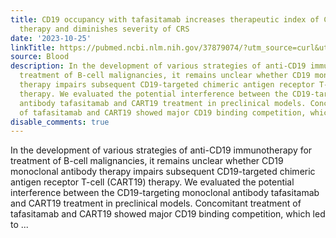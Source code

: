 ```yaml
---
title: CD19 occupancy with tafasitamab increases therapeutic index of CART19 cell
  therapy and diminishes severity of CRS
date: '2023-10-25'
linkTitle: https://pubmed.ncbi.nlm.nih.gov/37879074/?utm_source=curl&utm_medium=rss&utm_campaign=journals&utm_content=7603509&fc=None&ff=20231026180809&v=2.17.9.post6+86293ac
source: Blood
description: In the development of various strategies of anti-CD19 immunotherapy for
  treatment of B-cell malignancies, it remains unclear whether CD19 monoclonal antibody
  therapy impairs subsequent CD19-targeted chimeric antigen receptor T-cell (CART19)
  therapy. We evaluated the potential interference between the CD19-targeting monoclonal
  antibody tafasitamab and CART19 treatment in preclinical models. Concomitant treatment
  of tafasitamab and CART19 showed major CD19 binding competition, which led to ...
disable_comments: true
---
```

In the development of various strategies of anti-CD19 immunotherapy for treatment of B-cell malignancies, it remains unclear whether CD19 monoclonal antibody therapy impairs subsequent CD19-targeted chimeric antigen receptor T-cell (CART19) therapy. We evaluated the potential interference between the CD19-targeting monoclonal antibody tafasitamab and CART19 treatment in preclinical models. Concomitant treatment of tafasitamab and CART19 showed major CD19 binding competition, which led to ...